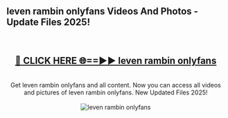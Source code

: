 <h2>leven rambin onlyfans Videos And Photos - Update Files 2025!</h2>
<br>
<div align="center">
<h2><a href="https://linkcuts.com/hfmhzwbr" rel="nofollow">🔴 CLICK HERE 🌐==►► leven rambin onlyfans</a></h2>
<br>
Get leven rambin onlyfans and all content. Now you can access all videos and pictures of leven rambin onlyfans. New Updated Files 2025!
<br>
<br>
<a href="https://linkcuts.com/hfmhzwbr" rel="nofollow" data-target="animated-image.originalLink"><img src="https://i.ibb.co.com/WyWwxjT/player-gif2.gif" alt="leven rambin onlyfans" style="max-width: 100%; display: inline-block;" data-target="animated-image.originalImage"></a>
</div>
<br>